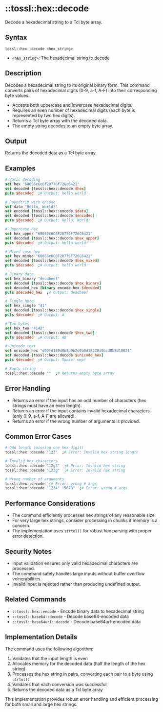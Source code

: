 # ::tossl::hex::decode

Decode a hexadecimal string to a Tcl byte array.

## Syntax

    tossl::hex::decode <hex_string>

- `<hex_string>`: The hexadecimal string to decode

## Description

Decodes a hexadecimal string to its original binary form. This command converts pairs of hexadecimal digits (0-9, a-f, A-F) into their corresponding byte values.

- Accepts both uppercase and lowercase hexadecimal digits.
- Requires an even number of hexadecimal digits (each byte is represented by two hex digits).
- Returns a Tcl byte array with the decoded data.
- The empty string decodes to an empty byte array.

## Output

Returns the decoded data as a Tcl byte array.

## Examples

```tcl
# Basic decoding
set hex "68656c6c6f20776f726c6421"
set decoded [tossl::hex::decode $hex]
puts $decoded  ;# Output: hello world!

# Roundtrip with encode
set data "Hello, World!"
set encoded [tossl::hex::encode $data]
set decoded [tossl::hex::decode $encoded]
puts $decoded  ;# Output: Hello, World!

# Uppercase hex
set hex_upper "68656C6C6F20776F726C6421"
set decoded [tossl::hex::decode $hex_upper]
puts $decoded  ;# Output: hello world!

# Mixed case hex
set hex_mixed "68656c6C6F20776F726C6421"
set decoded [tossl::hex::decode $hex_mixed]
puts $decoded  ;# Output: hello world!

# Binary data
set hex_binary "deadbeef"
set decoded [tossl::hex::decode $hex_binary]
set decoded_hex [binary encode hex $decoded]
puts $decoded_hex  ;# Output: deadbeef

# Single byte
set hex_single "41"
set decoded [tossl::hex::decode $hex_single]
puts $decoded  ;# Output: A

# Two bytes
set hex_two "4142"
set decoded [tossl::hex::decode $hex_two]
puts $decoded  ;# Output: AB

# Unicode text
set unicode_hex "d09fd180d0b8d0b2d0b5d18220d0bcd0b8d18021"
set decoded [tossl::hex::decode $unicode_hex]
puts $decoded  ;# Output: Привет мир!

# Empty string
tossl::hex::decode ""  ;# Returns empty byte array
```

## Error Handling

- Returns an error if the input has an odd number of characters (hex strings must have an even length).
- Returns an error if the input contains invalid hexadecimal characters (only 0-9, a-f, A-F are allowed).
- Returns an error if the wrong number of arguments is provided.

## Common Error Cases

```tcl
# Odd length (missing one hex digit)
tossl::hex::decode "123"  ;# Error: Invalid hex string length

# Invalid hex characters
tossl::hex::decode "12g3"  ;# Error: Invalid hex string
tossl::hex::decode "123g"  ;# Error: Invalid hex string

# Wrong number of arguments
tossl::hex::decode  ;# Error: wrong # args
tossl::hex::decode "1234" "5678"  ;# Error: wrong # args
```

## Performance Considerations

- The command efficiently processes hex strings of any reasonable size.
- For very large hex strings, consider processing in chunks if memory is a concern.
- The implementation uses `strtol()` for robust hex parsing with proper error detection.

## Security Notes

- Input validation ensures only valid hexadecimal characters are processed.
- The command safely handles large inputs without buffer overflow vulnerabilities.
- Invalid input is rejected rather than producing undefined output.

## Related Commands

- `::tossl::hex::encode` - Encode binary data to hexadecimal string
- `::tossl::base64::decode` - Decode base64-encoded data
- `::tossl::base64url::decode` - Decode base64url-encoded data

## Implementation Details

The command uses the following algorithm:
1. Validates that the input length is even
2. Allocates memory for the decoded data (half the length of the hex string)
3. Processes the hex string in pairs, converting each pair to a byte using `strtol()`
4. Validates that each conversion was successful
5. Returns the decoded data as a Tcl byte array

This implementation provides robust error handling and efficient processing for both small and large hex strings. 